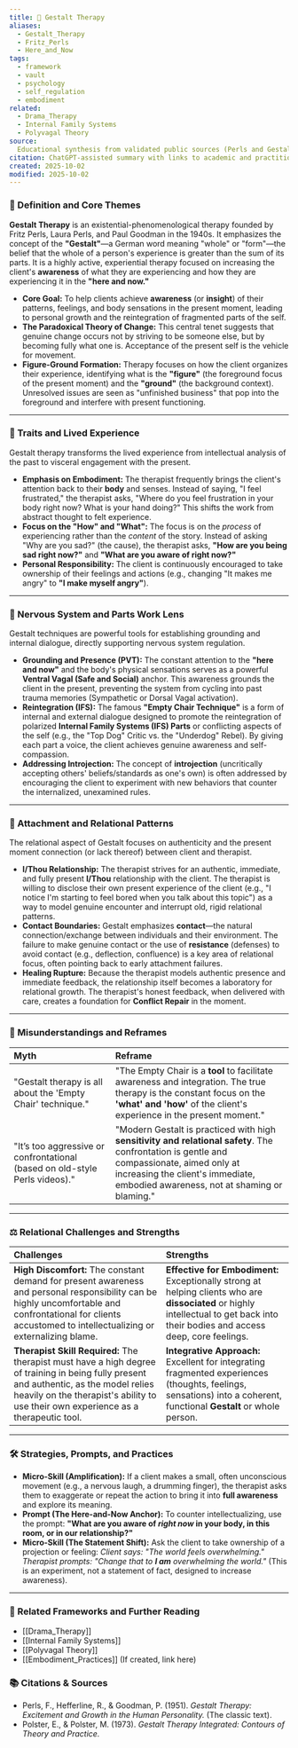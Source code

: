 ```yaml
---
title: 🧘 Gestalt Therapy
aliases:
  - Gestalt_Therapy
  - Fritz_Perls
  - Here_and_Now
tags:
  - framework
  - vault
  - psychology
  - self_regulation
  - embodiment
related:
  - Drama_Therapy
  - Internal Family Systems
  - Polyvagal Theory
source:
  Educational synthesis from validated public sources (Perls and Gestalt tradition)
citation: ChatGPT-assisted summary with links to academic and practitioner materials
created: 2025-10-02
modified: 2025-10-02
---
```


<!-- @format -->

### 🧩 Definition and Core Themes

**Gestalt Therapy** is an existential-phenomenological therapy founded by Fritz Perls,
Laura Perls, and Paul Goodman in the 1940s. It emphasizes the concept of the
**"Gestalt"**—a German word meaning "whole" or "form"—the belief that the whole of a
person's experience is greater than the sum of its parts. It is a highly active,
experiential therapy focused on increasing the client's **awareness** of what they are
experiencing and how they are experiencing it in the **"here and now."**

- **Core Goal:** To help clients achieve **awareness** (or **insight**) of their
  patterns, feelings, and body sensations in the present moment, leading to personal
  growth and the reintegration of fragmented parts of the self.
- **The Paradoxical Theory of Change:** This central tenet suggests that genuine change
  occurs not by striving to be someone else, but by becoming fully what one is.
  Acceptance of the present self is the vehicle for movement.
- **Figure-Ground Formation:** Therapy focuses on how the client organizes their
  experience, identifying what is the **"figure"** (the foreground focus of the present
  moment) and the **"ground"** (the background context). Unresolved issues are seen as
  "unfinished business" that pop into the foreground and interfere with present
  functioning.

---

### 🌿 Traits and Lived Experience

Gestalt therapy transforms the lived experience from intellectual analysis of the past
to visceral engagement with the present.

- **Emphasis on Embodiment:** The therapist frequently brings the client's attention
  back to their **body** and senses. Instead of saying, "I feel frustrated," the
  therapist asks, "Where do you feel frustration in your body right now? What is your
  hand doing?" This shifts the work from abstract thought to felt experience.
- **Focus on the "How" and "What":** The focus is on the _process_ of experiencing
  rather than the _content_ of the story. Instead of asking "Why are you sad?" (the
  cause), the therapist asks, **"How are you being sad right now?"** and **"What are you
  aware of right now?"**
- **Personal Responsibility:** The client is continuously encouraged to take ownership
  of their feelings and actions (e.g., changing "It makes me angry" to **"I make myself
  angry"**).

---

### 🧠 Nervous System and Parts Work Lens

Gestalt techniques are powerful tools for establishing grounding and internal dialogue,
directly supporting nervous system regulation.

- **Grounding and Presence (PVT):** The constant attention to the **"here and now"** and
  the body's physical sensations serves as a powerful **Ventral Vagal (Safe and
  Social)** anchor. This awareness grounds the client in the present, preventing the
  system from cycling into past trauma memories (Sympathetic or Dorsal Vagal
  activation).
- **Reintegration (IFS):** The famous **"Empty Chair Technique"** is a form of internal
  and external dialogue designed to promote the reintegration of polarized **Internal
  Family Systems (IFS) Parts** or conflicting aspects of the self (e.g., the "Top Dog"
  Critic vs. the "Underdog" Rebel). By giving each part a voice, the client achieves
  genuine awareness and self-compassion.
- **Addressing Introjection:** The concept of **introjection** (uncritically accepting
  others' beliefs/standards as one's own) is often addressed by encouraging the client
  to experiment with new behaviors that counter the internalized, unexamined rules.

---

### 💞 Attachment and Relational Patterns

The relational aspect of Gestalt focuses on authenticity and the present moment
connection (or lack thereof) between client and therapist.

- **I/Thou Relationship:** The therapist strives for an authentic, immediate, and fully
  present **I/Thou** relationship with the client. The therapist is willing to disclose
  their own present experience of the client (e.g., "I notice I'm starting to feel bored
  when you talk about this topic") as a way to model genuine encounter and interrupt
  old, rigid relational patterns.
- **Contact Boundaries:** Gestalt emphasizes **contact**—the natural connection/exchange
  between individuals and their environment. The failure to make genuine contact or the
  use of **resistance** (defenses) to avoid contact (e.g., deflection, confluence) is a
  key area of relational focus, often pointing back to early attachment failures.
- **Healing Rupture:** Because the therapist models authentic presence and immediate
  feedback, the relationship itself becomes a laboratory for relational growth. The
  therapist's honest feedback, when delivered with care, creates a foundation for
  **Conflict Repair** in the moment.

---

### 🔄 Misunderstandings and Reframes

| Myth                                                                        | Reframe                                                                                                                                                                                                                       |
| :-------------------------------------------------------------------------- | :---------------------------------------------------------------------------------------------------------------------------------------------------------------------------------------------------------------------------- |
| "Gestalt therapy is all about the 'Empty Chair' technique."                 | "The Empty Chair is a **tool** to facilitate awareness and integration. The true therapy is the constant focus on the **'what' and 'how'** of the client's experience in the present moment."                                 |
| "It’s too aggressive or confrontational (based on old-style Perls videos)." | "Modern Gestalt is practiced with high **sensitivity and relational safety**. The confrontation is gentle and compassionate, aimed only at increasing the client's immediate, embodied awareness, not at shaming or blaming." |

---

### ⚖️ Relational Challenges and Strengths

| Challenges                                                                                                                                                                                                                      | Strengths                                                                                                                                                                          |
| :------------------------------------------------------------------------------------------------------------------------------------------------------------------------------------------------------------------------------ | :--------------------------------------------------------------------------------------------------------------------------------------------------------------------------------- |
| **High Discomfort:** The constant demand for present awareness and personal responsibility can be highly uncomfortable and confrontational for clients accustomed to intellectualizing or externalizing blame.                  | **Effective for Embodiment:** Exceptionally strong at helping clients who are **dissociated** or highly intellectual to get back into their bodies and access deep, core feelings. |
| **Therapist Skill Required:** The therapist must have a high degree of training in being fully present and authentic, as the model relies heavily on the therapist's ability to use their own experience as a therapeutic tool. | **Integrative Approach:** Excellent for integrating fragmented experiences (thoughts, feelings, sensations) into a coherent, functional **Gestalt** or whole person.               |

---

### 🛠️ Strategies, Prompts, and Practices

- **Micro-Skill (Amplification):** If a client makes a small, often unconscious movement
  (e.g., a nervous laugh, a drumming finger), the therapist asks them to exaggerate or
  repeat the action to bring it into **full awareness** and explore its meaning.
- **Prompt (The Here-and-Now Anchor):** To counter intellectualizing, use the prompt:
  **"What are you aware of _right now_ in your body, in this room, or in our
  relationship?"**
- **Micro-Skill (The Statement Shift):** Ask the client to take ownership of a
  projection or feeling: _Client says: "The world feels overwhelming." Therapist
  prompts: "Change that to **I am** overwhelming the world."_ (This is an experiment,
  not a statement of fact, designed to increase awareness).

---

### 🔗 Related Frameworks and Further Reading

- [[Drama_Therapy]]
- [[Internal Family Systems]]
- [[Polyvagal Theory]]
- [[Embodiment_Practices]] (If created, link here)

### 📚 Citations & Sources

- Perls, F., Hefferline, R., & Goodman, P. (1951). _Gestalt Therapy: Excitement and
  Growth in the Human Personality._ (The classic text).
- Polster, E., & Polster, M. (1973). _Gestalt Therapy Integrated: Contours of Theory and
  Practice._
